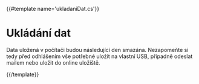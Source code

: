 {{#template name='ukladaniDat.cs'}}

# Ukládání dat

Data uložená v počítači budou následující den smazána.
Nezapomeňte si tedy před odhlášením vše potřebné uložit na vlastní USB, 
případně odeslat mailem nebo uložit do online uložiště.

{{/template}}